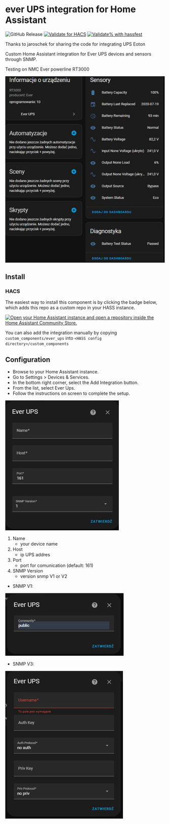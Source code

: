 # ever UPS integration for Home Assistant

![GitHub Release](https://img.shields.io/github/v/release/Seba101288/home-assistant-ever-ups)
[![Validate for HACS](https://github.com/Seba101288/home-assistant-ever-ups/workflows/Validate%20for%20HACS/badge.svg)](https://github.com/Seba101288/home-assistant-ever-ups/actions/workflows/hacs.yaml)
[![Validate% with hassfest](https://github.com/Seba101288/home-assistant-ever-ups/workflows/Validate%20with%20hassfest/badge.svg)](https://github.com/Seba101288/home-assistant-ever-ups/actions/workflows/hassfest.yaml)

Thanks to jaroschek for sharing the code for integrating UPS Eoton

Custom Home Assistant integration for Ever UPS devices and sensors through SNMP.

Testing on NMC Ever powerline RT3000


![alt text](/.github/images/sensor.JPG) 

## Install
### HACS
The easiest way to install this component is by clicking the badge below, which adds this repo as a custom repo in your HASS instance.

[![Open your Home Assistant instance and open a repository inside the Home Assistant Community Store.](https://my.home-assistant.io/badges/hacs_repository.svg)](https://my.home-assistant.io/redirect/hacs_repository/?owner=Seba101288&repository=https%3A%2F%2Fgithub.com%2FSeba101288%2Fhome-assistant-ever-ups&category=Integration)

You can also add the integration manually by copying `custom_components/ever_ups` into `<HASS config directory>/custom_components`


## Configuration

* Browse to your Home Assistant instance.
* Go to  Settings > Devices & Services.
* In the bottom right corner, select the  Add Integration button.
* From the list, select Ever Ups.
* Follow the instructions on screen to complete the setup.

![alt text](/.github/images/config-1.JPG) 

1. Name   
   * your device name
2. Host
   * ip UPS addres
3. Port 
   * port for comunication (default: 161)
4. SNMP Version
   * version snmp V1 or V2

* SNMP V1:

![alt text](/.github/images/config-2.JPG) 

* SNMP V3:

![alt text](/.github/images/config-3.JPG) 
